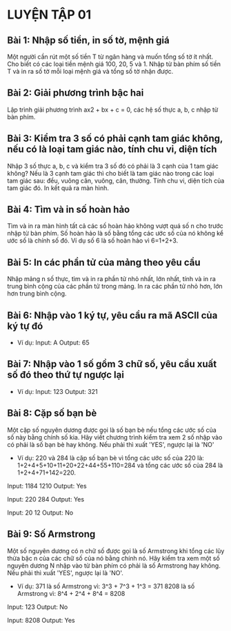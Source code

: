 # LUYỆN TẬP 01

## Bài 1: Nhập số tiền, in số tờ, mệnh giá
Một người cần rút một số tiền T từ ngân hàng và muốn tổng số tờ ít nhất. 
Cho biết có các loại tiền mệnh giá 100, 20, 5 và 1. 
Nhập từ bàn phím số tiền T và in ra số tờ mỗi loại mệnh giá và tổng số tờ nhận được.

## Bài 2: Giải phương trình bậc hai
Lập trình giải phương trình ax2 + bx + c = 0, các hệ số thực a, b, c nhập từ bàn phím.

## Bài 3: Kiểm tra 3 số có phải cạnh tam giác không, nếu có là loại tam giác nào, tính chu vi, diện tích
Nhập 3 số thực a, b, c và kiểm tra 3 số đó có phải là 3 cạnh của 1 tam giác không? 
Nếu là 3 cạnh tam giác thì cho biết là tam giác nào trong các loại tam giác sau: đều, vuông cân, vuông, cân, thường. 
Tính chu vi, diện tích của tam giác đó. 
In kết quả ra màn hình.

## Bài 4: Tìm và in số hoàn hảo
Tìm và in ra màn hình tất cả các số hoàn hảo không vượt quá số n cho trước nhập từ bàn phím. 
Số hoàn hảo là số bằng tổng các ước số của nó không kể ước số là chính số đó. 
Ví dụ số 6 là số hoàn hảo vì 6=1+2+3.

## Bài 5: In các phần tử của mảng theo yêu cầu
Nhập mảng n số thực, tìm và in ra phần tử nhỏ nhất, lớn nhất, tính và in ra trung bình cộng của các phần tử trong mảng. 
In ra các phần tử nhỏ hơn, lớn hơn trung bình cộng.

## Bài 6: Nhập vào 1 ký tự, yêu cầu ra mã ASCII của ký tự đó
* Ví dụ:
Input: A 
Output: 65

## Bài 7: Nhập vào 1 số gồm 3 chữ số, yêu cầu xuất số đó theo thứ tự ngược lại
* Ví dụ:
Input: 123
Output: 321

## Bài 8: Cặp số bạn bè
Một cặp số nguyên dương được gọi là số bạn bè nếu tổng các ước số của số này bằng chính số kia. 
Hãy viết chương trình kiểm tra xem 2 số nhập vào có phải là số bạn bè hay không. 
Nếu phải thì xuất 'YES', ngược lại là 'NO'

* Ví dụ:
220 và 284 là cặp số bạn bè vì tổng các ước số của 220 là: 1+2+4+5+10+11+20+22+44+55+110=284 và tổng các ước số của 284 là 1+2+4+71+142=220.

Input: 1184 1210
Output: Yes

Input: 220 284
Output: Yes

Input: 20 12
Output: No

## Bài 9: Số Armstrong
Một số nguyên dương có n chữ số được gọi là số Armstrong khi tổng các lũy thừa bậc n của các chữ số của nó bằng chính nó. 
Hãy kiểm tra xem một số nguyên dương N nhập vào từ bàn phím có phải là số Armstrong hay không. 
Nếu phải thì xuất 'YES', ngược lại là 'NO'.

* Ví dụ:
371 là số Armstrong vì: 3^3 + 7^3 + 1^3 = 371
8208 là số Armstrong vì: 8^4 + 2^4 + 8^4 = 8208

Input: 123
Output: No

Input: 8208
Output: Yes


